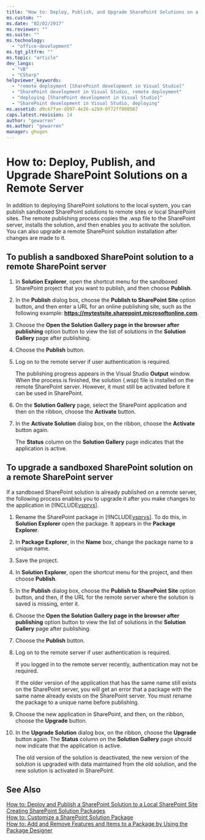 ```yaml
---
title: "How to: Deploy, Publish, and Upgrade SharePoint Solutions on a Remote Server | Microsoft Docs"
ms.custom: ""
ms.date: "02/02/2017"
ms.reviewer: ""
ms.suite: ""
ms.technology: 
  - "office-development"
ms.tgt_pltfrm: ""
ms.topic: "article"
dev_langs: 
  - "VB"
  - "CSharp"
helpviewer_keywords: 
  - "remote deployment [SharePoint development in Visual Studio]"
  - "SharePoint development in Visual Studio, remote deployment"
  - "deploying [SharePoint development in Visual Studio]"
  - "SharePoint development in Visual Studio, deploying"
ms.assetid: d9c67fae-d097-4e26-a2b9-0f72ff800987
caps.latest.revision: 14
author: "gewarren"
ms.author: "gewarren"
manager: ghogen
---
```

# How to: Deploy, Publish, and Upgrade SharePoint Solutions on a Remote Server
  In addition to deploying SharePoint solutions to the local system, you can publish sandboxed SharePoint solutions to remote sites or local SharePoint sites. The remote publishing process copies the .wsp file to the SharePoint server, installs the solution, and then enables you to activate the solution. You can also upgrade a remote SharePoint solution installation after changes are made to it.  
  
## To publish a sandboxed SharePoint solution to a remote SharePoint server  
  
1.  In **Solution Explorer**, open the shortcut menu for the sandboxed SharePoint project that you want to publish, and then choose **Publish**.  
  
2.  In the **Publish** dialog box, choose the **Publish to SharePoint Site** option button, and then enter a URL for an online publishing site, such as the following example: **https://mytestsite.sharepoint.microsoftonline.com**.  
  
3.  Choose the **Open the Solution Gallery page in the browser after publishing** option button to view the list of solutions in the **Solution Gallery** page after publishing.  
  
4.  Choose the **Publish** button.  
  
5.  Log on to the remote server if user authentication is required.  
  
     The publishing progress appears in the Visual Studio **Output** window. When the process is finished, the solution (.wsp) file is installed on the remote SharePoint server. However, it must still be activated before it can be used in SharePoint.  
  
6.  On the **Solution Gallery** page, select the SharePoint application and then on the ribbon, choose the **Activate** button.  
  
7.  In the **Activate Solution** dialog box, on the ribbon, choose the **Activate** button again.  
  
     The **Status** column on the **Solution Gallery** page indicates that the application is active.  
  
## To upgrade a sandboxed SharePoint solution on a remote SharePoint server  
 If a sandboxed SharePoint solution is already published on a remote server, the following process enables you to upgrade it after you make changes to the application in [!INCLUDE[vsprvs](../sharepoint/includes/vsprvs-md.md)].  
  
1.  Rename the SharePoint package in [!INCLUDE[vsprvs](../sharepoint/includes/vsprvs-md.md)]. To do this, in **Solution Explorer** open the package. It appears in the **Package Explorer**.  
  
2.  In **Package Explorer**, in the **Name** box, change the package name to a unique name.  
  
3.  Save the project.  
  
4.  In **Solution Explorer**, open the shortcut menu for the project, and then choose **Publish**.  
  
5.  In the **Publish** dialog box, choose the **Publish to SharePoint Site** option button, and then, if the URL for the remote server where the solution is saved is missing, enter it.  
  
6.  Choose the **Open the Solution Gallery page in the browser after publishing** option button to view the list of solutions in the **Solution Gallery** page after publishing.  
  
7.  Choose the **Publish** button.  
  
8.  Log on to the remote server if user authentication is required.  
  
     If you logged in to the remote server recently, authentication may not be required.  
  
     If the older version of the application that has the same name still exists on the SharePoint server, you will get an error that a package with the same name already exists on the SharePoint server. You must rename the package to a unique name before publishing.  
  
9. Choose the new application in SharePoint, and then, on the ribbon, choose the **Upgrade** button.  
  
10. In the **Upgrade Solution** dialog box, on the ribbon, choose the **Upgrade** button again. The **Status** column on the **Solution Gallery** page should now indicate that the application is active.  
  
     The old version of the solution is deactivated, the new version of the solution is upgraded with data maintained from the old solution, and the new solution is activated in SharePoint.  
  
## See Also  
 [How to: Deploy and Publish a SharePoint Solution to a Local SharePoint Site](../sharepoint/how-to-deploy-and-publish-a-sharepoint-solution-to-a-local-sharepoint-site.md)   
 [Creating SharePoint Solution Packages](../sharepoint/creating-sharepoint-solution-packages.md)   
 [How to: Customize a SharePoint Solution Package](../sharepoint/how-to-customize-a-sharepoint-solution-package.md)   
 [How to: Add and Remove Features and Items to a Package by Using the Package Designer](../sharepoint/how-to-add-and-remove-features-and-items-to-a-package-by-using-the-package-designer.md)  
  
  